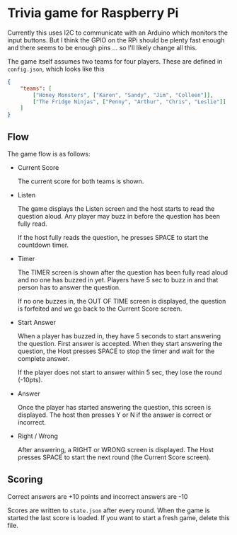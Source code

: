 # Trivia game for Raspberry Pi

Currently this uses I2C to communicate with an Arduino which monitors the
input buttons. But I think the GPIO on the RPi should be plenty fast
enough and there seems to be enough pins ... so I'll likely change all this. 

The game itself assumes two teams for four players. These are defined in
`config.json`, which looks like this

```json
{
    "teams": [
        ["Honey Monsters", ["Karen", "Sandy", "Jim", "Colleen"]],
        ["The Fridge Ninjas", ["Penny", "Arthur", "Chris", "Leslie"]]
    ]
}
```

## Flow

The game flow is as follows:
* Current Score

    The current score for both teams is shown.

* Listen

    The game displays the Listen screen and the host starts
    to read the question aloud. Any player may buzz in before
    the question has been fully read. 

    If the host fully reads the question, he presses SPACE to
    start the countdown timer.

* Timer

    The TIMER screen is shown after the question has been fully
    read aloud and no one has buzzed in yet. Players have 5 sec
    to buzz in and that person has to answer the question. 

    If no one buzzes in, the OUT OF TIME screen is displayed, 
    the question is forfeited and we go back to the Current 
    Score screen.

* Start Answer

    When a player has buzzed in, they have 5 seconds to start
    answering the question. First answer is accepted. When they
    start answering the question, the Host presses SPACE to 
    stop the timer and wait for the complete answer. 

    If the player does not start to answer within 5 sec, they
    lose the round (-10pts). 

* Answer
    
    Once the player has started answering the question, this
    screen is displayed. The host then presses Y or N if the
    answer is correct or incorrect. 

* Right / Wrong
    
    After answering, a RIGHT or WRONG screen is displayed. The
    Host presses SPACE to start the next round (the Current
    Score screen).

## Scoring

Correct answers are +10 points and incorrect answers are -10 

Scores are written to `state.json` after every round. When the
game is started the last score is loaded. If you want to start
a fresh game, delete this file.

